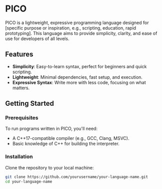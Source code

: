 # PICO

PICO is a lightweight, expressive programming language designed for [specific purpose or inspiration, e.g., scripting, education, rapid prototyping]. This language aims to provide simplicity, clarity, and ease of use for developers of all levels.

## Features

- **Simplicity**: Easy-to-learn syntax, perfect for beginners and quick scripting.
- **Lightweight**: Minimal dependencies, fast setup, and execution.
- **Expressive Syntax**: Write more with less code, focusing on what matters.

## Getting Started

### Prerequisites

To run programs written in PICO, you'll need:

- A C++17-compatible compiler (e.g., GCC, Clang, MSVC).
- Basic knowledge of C++ for building the interpreter.

### Installation

Clone the repository to your local machine:

```bash
git clone https://github.com/yourusername/your-language-name.git
cd your-language-name
